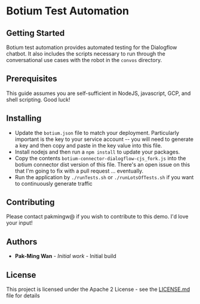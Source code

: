# Botium Test Automation

## Getting Started

Botium test automation provides automated testing for the Dialogflow chatbot. It also includes the scripts necessary to run through the conversational use cases with the robot in the `convos` directory.

## Prerequisites

This guide assumes you are self-sufficient in NodeJS, javascript, GCP, and shell scripting. Good luck!

## Installing

* Update the `botium.json` file to match your deployment. Particularly important is the key to your service account -- you will need to generate a key and then copy and paste in the key value into this file.
* Install nodejs and then run a `npm install` to update your packages.
* Copy the contents `botium-connector-dialogflow-cjs_fork.js` into the botium connector dist version of this file. There's an open issue on this that I'm going to fix with a pull request ... eventually.
* Run the application by `./runTests.sh` or `./runLotsOfTests.sh` if you want to continuously generate traffic

## Contributing

Please contact pakmingw@ if you wish to contribute to this demo. I'd love your input!

## Authors

* **Pak-Ming Wan** - *Initial work* - Initial build

## License

This project is licensed under the Apache 2 License - see the [LICENSE.md](LICENSE.md) file for details

